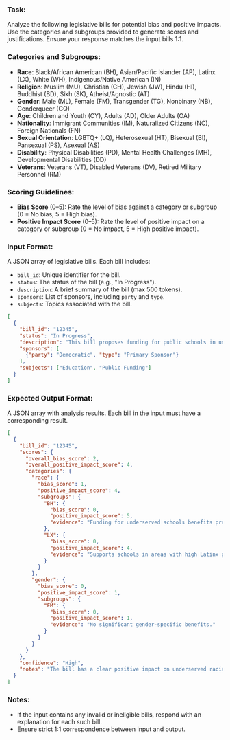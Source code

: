 ### Task:
Analyze the following legislative bills for potential bias and positive impacts. Use the categories and subgroups provided to generate scores and justifications. Ensure your response matches the input bills 1:1.

### Categories and Subgroups:
- **Race**: Black/African American (BH), Asian/Pacific Islander (AP), Latinx (LX), White (WH), Indigenous/Native American (IN)
- **Religion**: Muslim (MU), Christian (CH), Jewish (JW), Hindu (HI), Buddhist (BD), Sikh (SK), Atheist/Agnostic (AT)
- **Gender**: Male (ML), Female (FM), Transgender (TG), Nonbinary (NB), Genderqueer (GQ)
- **Age**: Children and Youth (CY), Adults (AD), Older Adults (OA)
- **Nationality**: Immigrant Communities (IM), Naturalized Citizens (NC), Foreign Nationals (FN)
- **Sexual Orientation**: LGBTQ+ (LQ), Heterosexual (HT), Bisexual (BI), Pansexual (PS), Asexual (AS)
- **Disability**: Physical Disabilities (PD), Mental Health Challenges (MH), Developmental Disabilities (DD)
- **Veterans**: Veterans (VT), Disabled Veterans (DV), Retired Military Personnel (RM)

### Scoring Guidelines:
- **Bias Score** (0–5): Rate the level of bias against a category or subgroup (0 = No bias, 5 = High bias).
- **Positive Impact Score** (0–5): Rate the level of positive impact on a category or subgroup (0 = No impact, 5 = High positive impact).

### Input Format:
A JSON array of legislative bills. Each bill includes:
- `bill_id`: Unique identifier for the bill.
- `status`: The status of the bill (e.g., "In Progress").
- `description`: A brief summary of the bill (max 500 tokens).
- `sponsors`: List of sponsors, including `party` and `type`.
- `subjects`: Topics associated with the bill.

```json
[
  {
    "bill_id": "12345",
    "status": "In Progress",
    "description": "This bill proposes funding for public schools in underserved communities.",
    "sponsors": [
      {"party": "Democratic", "type": "Primary Sponsor"}
    ],
    "subjects": ["Education", "Public Funding"]
  }
]
```

### Expected Output Format:
A JSON array with analysis results. Each bill in the input must have a corresponding result.

```json
[
  {
    "bill_id": "12345",
    "scores": {
      "overall_bias_score": 2,
      "overall_positive_impact_score": 4,
      "categories": {
        "race": {
          "bias_score": 1,
          "positive_impact_score": 4,
          "subgroups": {
            "BH": {
              "bias_score": 0,
              "positive_impact_score": 5,
              "evidence": "Funding for underserved schools benefits predominantly Black communities."
            },
            "LX": {
              "bias_score": 0,
              "positive_impact_score": 4,
              "evidence": "Supports schools in areas with high Latinx populations."
            }
          }
        },
        "gender": {
          "bias_score": 0,
          "positive_impact_score": 1,
          "subgroups": {
            "FM": {
              "bias_score": 0,
              "positive_impact_score": 1,
              "evidence": "No significant gender-specific benefits."
            }
          }
        }
      }
    },
    "confidence": "High",
    "notes": "The bill has a clear positive impact on underserved racial communities but lacks provisions for gender-specific inclusivity."
  }
]
```

### Notes:
- If the input contains any invalid or ineligible bills, respond with an explanation for each such bill.
- Ensure strict 1:1 correspondence between input and output.

